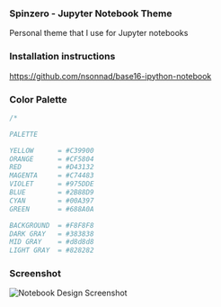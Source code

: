### Spinzero - Jupyter Notebook Theme
Personal theme that I use for Jupyter notebooks

### Installation instructions
https://github.com/nsonnad/base16-ipython-notebook

### Color Palette
```CSS
/*

PALETTE

YELLOW      = #C39900
ORANGE      = #CF5804
RED         = #D43132
MAGENTA     = #C74483
VIOLET      = #975DDE
BLUE        = #2B88D9
CYAN        = #00A397
GREEN       = #688A0A

BACKGROUND  = #F8F8F8
DARK GRAY   = #383838
MID GRAY    = #d8d8d8
LIGHT GRAY  = #828282

```

### Screenshot

![Notebook Design Screenshot](https://github.com/neilpanchal/spinzero-jupyter-theme/raw/master/screenshot.png "Notebook Design")
